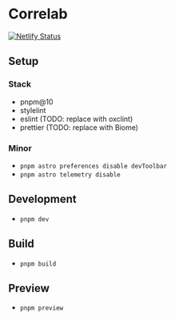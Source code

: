 # Correlab

[![Netlify Status](https://api.netlify.com/api/v1/badges/0c78916e-9d2b-455e-a7f8-81a394199e5e/deploy-status)](https://app.netlify.com/projects/correllab/deploys)

## Setup

### Stack

- pnpm@10
- stylelint
- eslint (TODO: replace with oxclint)
- prettier (TODO: replace with Biome)

### Minor

- `pnpm astro preferences disable devToolbar `
- `pnpm astro telemetry disable`

## Development

- `pnpm dev`

## Build

- `pnpm build`

## Preview

- `pnpm preview`
